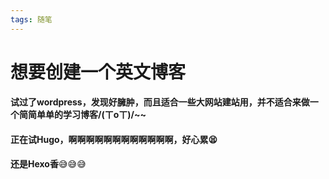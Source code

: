 ```yaml
---
tags: 随笔
---
```

# 想要创建一个英文博客
#### 试过了wordpress，发现好臃肿，而且适合一些大网站建站用，并不适合来做一个简简单单的学习博客/(ㄒoㄒ)/\~~
#### 正在试Hugo，啊啊啊啊啊啊啊啊啊啊啊啊，好心累😫

**还是Hexo香**😅😅😅